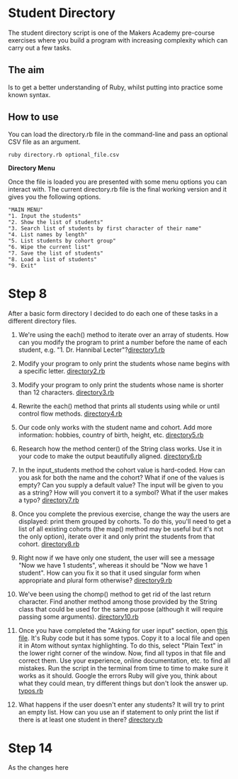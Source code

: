 # Student Directory #

The student directory script is one of the Makers Academy pre-course exercises where you build a program with increasing complexity which can carry out a few tasks.

## The aim

Is to get a better understanding of Ruby, whilst putting into practice some known syntax.

## How to use ##

You can load the directory.rb file in the command-line and pass an optional CSV file as an argument.

```shell
ruby directory.rb optional_file.csv
```

**Directory Menu**

Once the file is loaded you are presented with some menu options you can interact with. The current directory.rb file is the final working version and it gives you the following options.

```shell
"MAIN MENU"
"1. Input the students"
"2. Show the list of students"
"3. Search list of students by first character of their name"
"4. List names by length"
"5. List students by cohort group"
"6. Wipe the current list"
"7. Save the list of students"
"8. Load a list of students"
"9. Exit"
```

# Step 8 #

After a basic form directory I decided to do each one of these tasks in a different directory files.

1. We're using the each() method to iterate over an array of students. How can you modify the program to print a number before the name of each student, e.g. "1. Dr. Hannibal Lecter"?[directory1.rb](https://github.com/gabokappa/student-directory/blob/master/directory1.rb)

2.  Modify your program to only print the students whose name begins with a specific letter. [directory2.rb](https://github.com/gabokappa/student-directory/blob/master/directory2.rb)

3.  Modify your program to only print the students whose name is shorter than 12 characters. [directory3.rb](https://github.com/gabokappa/student-directory/blob/master/directory3.rb)

4.  Rewrite the each() method that prints all students using while or until control flow methods. [directory4.rb](https://github.com/gabokappa/student-directory/blob/master/directory4.rb)

5.  Our code only works with the student name and cohort. Add more information: hobbies, country of birth, height, etc. [directory5.rb](https://github.com/gabokappa/student-directory/blob/master/directory5.rb)

6.  Research how the method center() of the String class works. Use it in your code to make the output beautifully aligned. [directory6.rb](https://github.com/gabokappa/student-directory/blob/master/directory6.rb)

7.  In the input_students method the cohort value is hard-coded. How can you ask for both the name and the cohort? What if one of the values is empty? Can you supply a default value? The input will be given to you as a string? How will you convert it to a symbol? What if the user makes a typo? [directory7.rb](https://github.com/gabokappa/student-directory/blob/master/directory7.rb)

8.  Once you complete the previous exercise, change the way the users are displayed: print them grouped by cohorts. To do this, you'll need to get a list of all existing cohorts (the  map() method may be useful but it's not the only option), iterate over it and only print the students from that cohort. [directory8.rb](https://github.com/gabokappa/student-directory/blob/master/directory8.rb)

9.  Right now if we have only one student, the user will see a message "Now we have 1 students", whereas it should be "Now we have 1 student". How can you fix it so that it used singular form when appropriate and plural form otherwise? [directory9.rb](https://github.com/gabokappa/student-directory/blob/master/directory9.rb)

10. We've been using the chomp() method to get rid of the last return character. Find another method among those provided by the String class that could be used for the same purpose (although it will require passing some arguments). [directory10.rb](https://github.com/gabokappa/student-directory/blob/master/directory10.rb)

11. Once you have completed the "Asking for user input" section, open [this file](https://raw.githubusercontent.com/anitacanita/student-directory/master/typos.rb). It's Ruby code but it has some typos. Copy it to a local file and open it in Atom without syntax highlighting. To do this, select "Plain Text" in the lower right corner of the window. Now, find all typos in that file and correct them. Use your experience, online documentation, etc. to find all mistakes. Run the script in the terminal from time to time to make sure it works as it should. Google the errors Ruby will give you, think about what they could mean, try different things but don't look the answer up. [typos.rb](https://github.com/gabokappa/student-directory/blob/master/typos.rb)

12. What happens if the user doesn't enter any students? It will try to print an empty list. How can you use an if statement to only print the list if there is at least one student in there? [directory.rb](https://github.com/gabokappa/student-directory/blob/master/directory.rb)

# Step 14 #

As the changes here
